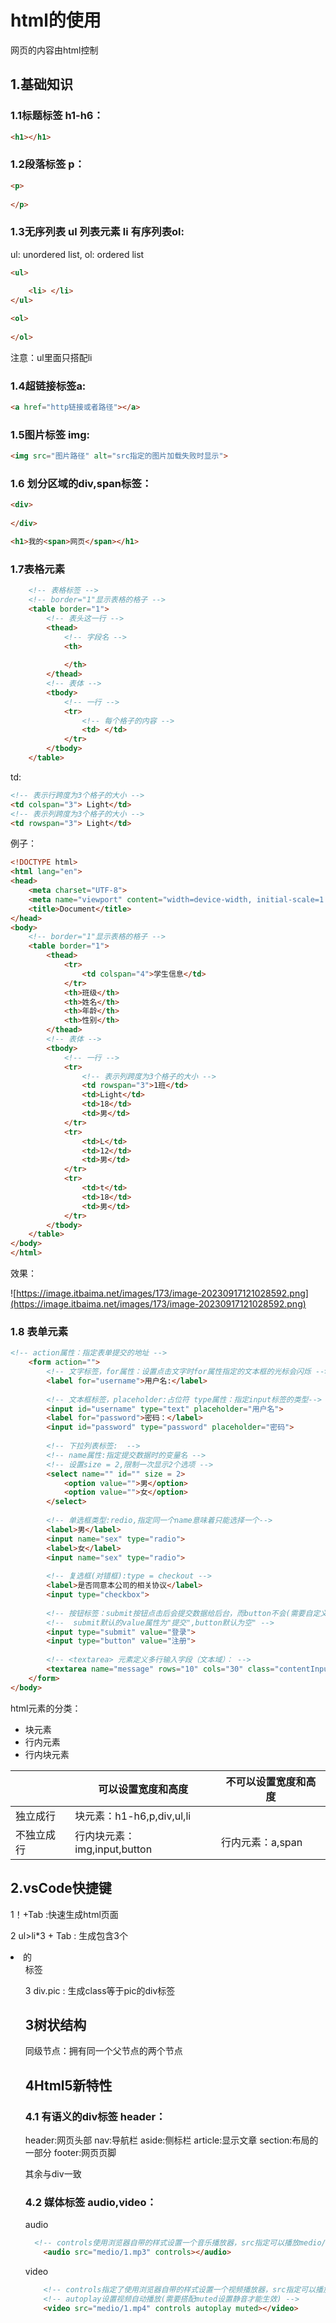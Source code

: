 # html的使用

网页的内容由html控制

## 1.基础知识

### 1.1标题标签 h1-h6：

```html
<h1></h1>
```



### 1.2段落标签 p：

~~~html
<p>
    
</p>
~~~

### 1.3无序列表 ul 列表元素 li 有序列表ol:

ul: unordered list, ol: ordered list

~~~html
<ul>
    
    <li> </li> 
</ul>

<ol>
    
</ol>
~~~

注意：ul里面只搭配li

### 1.4超链接标签a:

~~~html
<a href="http链接或者路径"></a>
~~~

### 1.5图片标签 img:

~~~html
<img src="图片路径" alt="src指定的图片加载失败时显示">
~~~

### 1.6 划分区域的div,span标签：

~~~html
<div>
    
</div>

<h1>我的<span>网页</span></h1>
~~~

### 1.7表格元素

~~~html
    <!-- 表格标签 -->
	<!-- border="1"显示表格的格子 -->
	<table border="1"> 
        <!-- 表头这一行 -->
        <thead> 
            <!-- 字段名 -->
            <th> 
                
            </th>
        </thead>
        <!-- 表体 -->
        <tbody>
            <!-- 一行 -->
            <tr>
                <!-- 每个格子的内容 -->
                <td> </td>
            </tr>
        </tbody>
    </table>
~~~

td:

~~~html
<!-- 表示行跨度为3个格子的大小 -->
<td colspan="3"> Light</td>
<!-- 表示列跨度为3个格子的大小 -->
<td rowspan="3"> Light</td>
~~~

例子：

~~~html
<!DOCTYPE html>
<html lang="en">
<head>
    <meta charset="UTF-8">
    <meta name="viewport" content="width=device-width, initial-scale=1.0">
    <title>Document</title>
</head>
<body>
    <!-- border="1"显示表格的格子 -->
    <table border="1">
        <thead>
            <tr>
                <td colspan="4">学生信息</td>
            </tr>
            <th>班级</th>
            <th>姓名</th>
            <th>年龄</th>
            <th>性别</th>
        </thead>
        <!-- 表体 -->
        <tbody>
            <!-- 一行 -->
            <tr>
                <!-- 表示列跨度为3个格子的大小 -->
                <td rowspan="3">1班</td>
                <td>Light</td>
                <td>18</td>
                <td>男</td>
            </tr>
            <tr>
                <td>L</td>
                <td>12</td>
                <td>男</td>
            </tr>
            <tr>
                <td>t</td>
                <td>18</td>
                <td>男</td>
            </tr>
        </tbody>
    </table>
</body>
</html>
~~~

效果：

![https://image.itbaima.net/images/173/image-20230917121028592.png](https://image.itbaima.net/images/173/image-20230917121028592.png)

### 1.8 表单元素

~~~html
<!-- action属性：指定表单提交的地址 -->
    <form action="">
        <!-- 文字标签，for属性：设置点击文字时for属性指定的文本框的光标会闪烁 -->
        <label for="username">用户名:</label>
        
        <!-- 文本框标签，placeholder:占位符 type属性：指定input标签的类型-->
        <input id="username" type="text" placeholder="用户名">
        <label for="password">密码：</label>
        <input id="password" type="password" placeholder="密码">
        
        <!-- 下拉列表标签:  -->
        <!-- name属性:指定提交数据时的变量名 -->
        <!-- 设置size = 2,限制一次显示2个选项 -->
        <select name="" id="" size = 2>
            <option value="">男</option>
            <option value="">女</option>
        </select>
        
        <!-- 单选框类型:redio,指定同一个name意味着只能选择一个-->
        <label>男</label>
        <input name="sex" type="radio">
        <label>女</label>
        <input name="sex" type="radio">
        
        <!-- 复选框(对错框):type = checkout -->
        <label>是否同意本公司的相关协议</label>
        <input type="checkbox">
        
        <!-- 按钮标签：submit按钮点击后会提交数据给后台，而button不会(需要自定义) -->
        <!--  submit默认的value属性为"提交",button默认为空" -->
        <input type="submit" value="登录">
        <input type="button" value="注册">
        
        <!-- <textarea> 元素定义多行输入字段（文本域）： -->
        <textarea name="message" rows="10" cols="30" class="contentInput"></textarea>
    </form>
</body>
~~~

html元素的分类：

- 块元素
- 行内元素
- 行内块元素

|            | 可以设置宽度和高度           | 不可以设置宽度和高度 |
| ---------- | ---------------------------- | -------------------- |
| 独立成行   | 块元素：h1-h6,p,div,ul,li    |                      |
| 不独立成行 | 行内块元素：img,input,button | 行内元素：a,span     |

## 2.vsCode快捷键

1！+Tab :快速生成html页面

2 ul>li*3 + Tab : 生成包含3个<li>的<ul>标签

3 div.pic : 生成class等于pic的div标签

## 3树状结构

同级节点：拥有同一个父节点的两个节点

## 4Html5新特性

### 4.1 有语义的div标签 header：

header:网页头部
nav:导航栏
aside:侧标栏
article:显示文章
section:布局的一部分
footer:网页页脚

其余与div一致

### 4.2 媒体标签 audio,video：

audio

~~~html
  <!-- controls使用浏览器自带的样式设置一个音乐播放器，src指定可以播放medio/1.mp3音乐 -->
    <audio src="medio/1.mp3" controls></audio>
~~~

video

~~~html
	<!-- controls指定了使用浏览器自带的样式设置一个视频播放器，src指定可以播放medio/1.mp4视频 -->
    <!-- autoplay设置视频自动播放(需要搭配muted设置静音才能生效) -->
    <video src="medio/1.mp4" controls autoplay muted></video>
~~~

